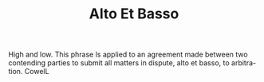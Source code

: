 ---
title: Alto Et Basso
permalink: "/definitions/alto-et-basso.html"
body: High and low. This phrase ls applied to an agreement made between two contending
  parties to submit all matters in dispute, alto et basso, to arbitra-tion. CowelL
published_at: '2018-07-07'
layout: post
---